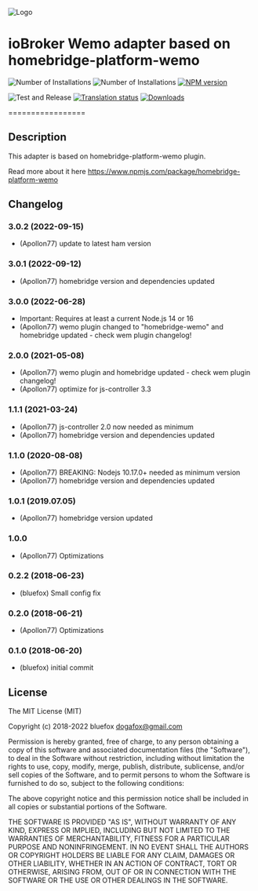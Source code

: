 ![Logo](admin/ham-wemo.png)
# ioBroker Wemo adapter based on homebridge-platform-wemo
![Number of Installations](http://iobroker.live/badges/ham-wemo-installed.svg)
![Number of Installations](http://iobroker.live/badges/ham-wemo-stable.svg)
[![NPM version](http://img.shields.io/npm/v/iobroker.ham-wemo.svg)](https://www.npmjs.com/package/iobroker.ham-wemo)

![Test and Release](https://github.com/ioBroker/iobroker.ham-wemo/workflows/Test%20and%20Release/badge.svg)
[![Translation status](https://weblate.iobroker.net/widgets/adapters/-/ham-wemo/svg-badge.svg)](https://weblate.iobroker.net/engage/adapters/?utm_source=widget)
[![Downloads](https://img.shields.io/npm/dm/iobroker.ham-wemo.svg)](https://www.npmjs.com/package/iobroker.ham-wemo)

=================

## Description
This adapter is based on homebridge-platform-wemo plugin.

Read more about it here https://www.npmjs.com/package/homebridge-platform-wemo

## Changelog
### 3.0.2 (2022-09-15)
* (Apollon77) update to latest ham version

### 3.0.1 (2022-09-12)
* (Apollon77) homebridge version and dependencies updated

### 3.0.0 (2022-06-28)
* Important: Requires at least a current Node.js 14 or 16
* (Apollon77) wemo plugin changed to "homebridge-wemo" and homebridge updated - check wem plugin changelog!

### 2.0.0 (2021-05-08)
* (Apollon77) wemo plugin and homebridge updated - check wem plugin changelog!
* (Apollon77) optimize for js-controller 3.3

### 1.1.1 (2021-03-24)
* (Apollon77) js-controller 2.0 now needed as minimum
* (Apollon77) homebridge version and dependencies updated

### 1.1.0 (2020-08-08)
* (Apollon77) BREAKING: Nodejs 10.17.0+ needed as minimum version
* (Apollon77) homebridge version and dependencies updated

### 1.0.1 (2019.07.05)
* (Apollon77) homebridge version updated

### 1.0.0
* (Apollon77) Optimizations

### 0.2.2 (2018-06-23)
* (bluefox) Small config fix

### 0.2.0 (2018-06-21)
* (Apollon77) Optimizations

### 0.1.0 (2018-06-20)
* (bluefox) initial commit

## License
The MIT License (MIT)

Copyright (c) 2018-2022 bluefox <dogafox@gmail.com>

Permission is hereby granted, free of charge, to any person obtaining a copy
of this software and associated documentation files (the "Software"), to deal
in the Software without restriction, including without limitation the rights
to use, copy, modify, merge, publish, distribute, sublicense, and/or sell
copies of the Software, and to permit persons to whom the Software is
furnished to do so, subject to the following conditions:

The above copyright notice and this permission notice shall be included in
all copies or substantial portions of the Software.

THE SOFTWARE IS PROVIDED "AS IS", WITHOUT WARRANTY OF ANY KIND, EXPRESS OR
IMPLIED, INCLUDING BUT NOT LIMITED TO THE WARRANTIES OF MERCHANTABILITY,
FITNESS FOR A PARTICULAR PURPOSE AND NONINFRINGEMENT. IN NO EVENT SHALL THE
AUTHORS OR COPYRIGHT HOLDERS BE LIABLE FOR ANY CLAIM, DAMAGES OR OTHER
LIABILITY, WHETHER IN AN ACTION OF CONTRACT, TORT OR OTHERWISE, ARISING FROM,
OUT OF OR IN CONNECTION WITH THE SOFTWARE OR THE USE OR OTHER DEALINGS IN
THE SOFTWARE.

